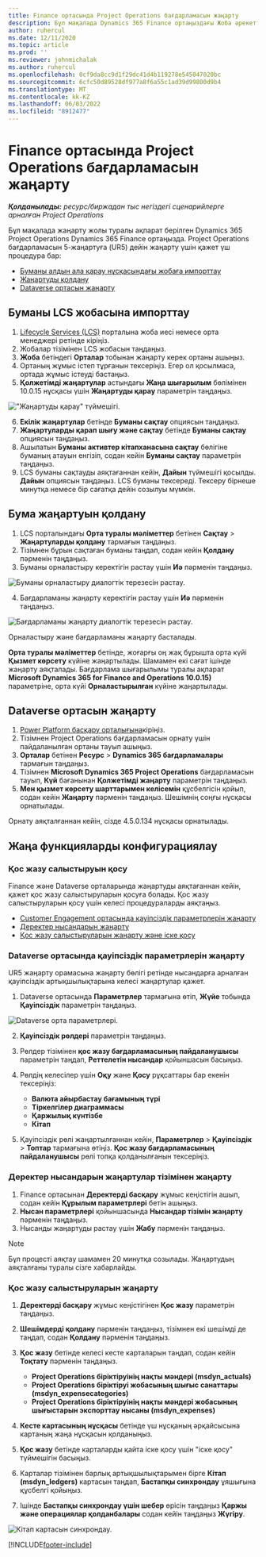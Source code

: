 ```yaml
---
title: Finance ортасында Project Operations бағдарламасын жаңарту
description: Бұл мақалада Dynamics 365 Finance ортаңыздағы Жоба әрекеттерін жаңарту жолы туралы ақпарат берілген.
author: ruhercul
ms.date: 12/11/2020
ms.topic: article
ms.prod: ''
ms.reviewer: johnmichalak
ms.author: ruhercul
ms.openlocfilehash: 0cf9da8cc9d1f29dc41d4b119278e545047020bc
ms.sourcegitcommit: 6cfc50d89528df977a8f6a55c1ad39d99800d9b4
ms.translationtype: MT
ms.contentlocale: kk-KZ
ms.lasthandoff: 06/03/2022
ms.locfileid: "8912477"
---
```

# <a name="update-project-operations-in-your-finance-environment"></a>Finance ортасында Project Operations бағдарламасын жаңарту

_**Қолданылады:** ресурс/биржадан тыс негіздегі сценарийлерге арналған Project Operations_


Бұл мақалада жаңарту жолы туралы ақпарат берілген Dynamics 365 Project Operations Dynamics 365 Finance ортаңызда. Project Operations бағдарламасын 5-жаңартуға (UR5) дейін жаңарту үшін қажет үш процедура бар:

- [Буманы алдын ала қарау нұсқасындағы жобаға импорттау](#import)
- [Жаңартуды қолдану](#apply)
- [Dataverse ортасын жаңарту](#update)

## <a name="import-the-package-into-your-lcs-project"></a><a name="import"></a>Буманы LCS жобасына импорттау

1. [Lifecycle Services (LCS)](https://lcs.dynamics.com/) порталына жоба иесі немесе орта менеджері ретінде кіріңіз.
2. Жобалар тізімінен LCS жобасын таңдаңыз.
3. **Жоба** бетіндегі **Орталар** тобынан жаңарту керек ортаны ашыңыз.
4. Ортаның жұмыс істеп тұрғанын тексеріңіз. Егер ол қосылмаса, ортада жұмыс істеуді бастаңыз.
5. **Қолжетімді жаңартулар** астындағы **Жаңа шығарылым** бөлімінен 10.0.15 нұсқасы үшін **Жаңартуды қарау** параметрін таңдаңыз.

!["Жаңартуды қарау" түймешігі.](media/view-update.png)

6. **Екілік жаңартулар** бетінде **Буманы сақтау** опциясын таңдаңыз.
7. **Жаңартуларды қарап шығу және сақтау** бетінде **Буманы сақтау** опциясын таңдаңыз.
8. Ашылатын **Буманы активтер кітапханасына сақтау** бөлігіне буманың атауын енгізіп, содан кейін **Буманы сақтау** параметрін таңдаңыз.
9. LCS буманы сақтауды аяқтағаннан кейін, **Дайын** түймешігі қосылды. **Дайын** опциясын таңдаңыз. LCS буманы тексереді. Тексеру бірнеше минутқа немесе бір сағатқа дейін созылуы мүмкін.


## <a name="apply-the-package-update"></a><a name="apply"></a>Бума жаңартуын қолдану

1. LCS порталындағы **Орта туралы мәліметтер** бетінен **Сақтау** > **Жаңартуларды қолдану** тармағын таңдаңыз.
2. Тізімнен бұрын сақтаған буманы таңдап, содан кейін **Қолдану** пәрменін таңдаңыз.
3. Буманы орналастыру керектігін растау үшін **Иә** пәрменін таңдаңыз.

![Буманы орналастыру диалогтік терезесін растау.](media/confirm-package-deployment.png)

4. Бағдарламаны жаңарту керектігін растау үшін **Иә** пәрменін таңдаңыз.

![Бағдарламаны жаңарту диалогтік терезесін растау.](media/confirm-application-update.png)

Орналастыру және бағдарламаны жаңарту басталады. 

**Орта туралы мәліметтер** бетінде, жоғарғы оң жақ бұрышта орта күйі **Қызмет көрсету** күйіне жаңартылады. Шамамен екі сағат ішінде жаңарту аяқталады. Бағдарлама шығарылымы туралы ақпарат **Microsoft Dynamics 365 for Finance and Operations 10.0.15)** параметріне, орта күйі **Орналастырылған** күйіне жаңартылады.


## <a name="update-your-dataverse-environment"></a><a name="update"></a>Dataverse ортасын жаңарту

1. [Power Platform басқару орталығына](https://admin.powerplatform.com/)кіріңіз.
2. Тізімнен Project Operations бағдарламасын орнату үшін пайдаланылған ортаны тауып ашыңыз.
3. **Орталар** бетінен **Ресурс** > **Dynamics 365 бағдарламалары** тармағын таңдаңыз.
4. Тізімнен **Microsoft Dynamics 365 Project Operations** бағдарламасын тауып, **Күй** бағанынан **Қолжетімді жаңарту** параметрін таңдаңыз.
5. **Мен қызмет көрсету шарттарымен келісемін** құсбелгісін қойып, содан кейін **Жаңарту** пәрменін таңдаңыз. Шешімнің соңғы нұсқасы орнатылады.

Орнату аяқталғаннан кейін, сізде 4.5.0.134 нұсқасы орнатылады.

## <a name="configure-new-features"></a>Жаңа функцияларды конфигурациялау

### <a name="enable-dual-write-mapping"></a>Қос жазу салыстыруын қосу

Finance және Dataverse орталарында жаңартуды аяқтағаннан кейін, қажет қос жазу салыстыруларын қосуға болады. Қос жазу салыстыруларын қосу үшін келесі процедураларды аяқтаңыз.

- [Customer Engagement ортасында қауіпсіздік параметрлерін жаңарту](#security)
- [Деректер нысандарын жаңарту](#refresh)
- [Қос жазу салыстыруларын жаңарту және іске қосу](#run)

### <a name="update-security-settings-on-the-dataverse-environment"></a><a name="security"></a>Dataverse ортасында қауіпсіздік параметрлерін жаңарту

UR5 жаңарту орамасына жаңарту бөлігі ретінде нысандарға арналған қауіпсіздік артықшылықтарына келесі жаңартулар қажет.

1. Dataverse ортасында **Параметрлер** тармағына өтіп, **Жүйе** тобында **Қауіпсіздік** параметрін таңдаңыз.

![Dataverse орта параметрлері.](media/Picture21.png)

2. **Қауіпсіздік рөлдері** параметрін таңдаңыз.
3. Рөлдер тізімінен **қос жазу бағдарламасының пайдаланушысы** параметрін таңдап, **Реттелетін нысандар** қойыншасын басыңыз. 
4. Рөлдің келесілер үшін **Оқу** және **Қосу** рұқсаттары бар екенін тексеріңіз:

      - **Валюта айырбастау бағамының түрі**
      - **Тіркелгілер диаграммасы** 
      - **Қаржылық күнтізбе** 
      - **Кітап**

5. Қауіпсіздік рөлі жаңартылғаннан кейін, **Параметрлер** > **Қауіпсіздік** > **Топтар** тармағына өтіңіз. **Қос жазу бағдарламасының пайдаланушысы** рөлі топқа қолданылғанын тексеріңіз. 

### <a name="refresh-data-entities-from-the-update"></a><a name="refresh"></a>Деректер нысандарын жаңартулар тізімінен жаңарту

1. Finance ортасынан **Деректерді басқару** жұмыс кеңістігін ашып, содан кейін **Құрылым параметрлері** бетін ашыңыз.
2. **Нысан параметрлері** қойыншасында **Нысандар тізімін жаңарту** пәрменін таңдаңыз.
3. Нысанды жаңартуды растау үшін **Жабу** пәрменін таңдаңыз.

 > [!NOTE]
 > Бұл процесті аяқтау шамамен 20 минутқа созылады. Жаңартудың аяқталғаны туралы сізге хабарлайды.

### <a name="update-dual-write-mappings"></a><a name="run"></a>Қос жазу салыстыруларын жаңарту

1. **Деректерді басқару** жұмыс кеңістігінен **Қос жазу** параметрін таңдаңыз.
2. **Шешімдерді қолдану** пәрменін таңдаңыз, тізімнен екі шешімді де таңдап, содан **Қолдану** пәрменін таңдаңыз.
3. **Қос жазу** бетінде келесі кесте карталарын таңдап, содан кейін **Тоқтату** пәрменін таңдаңыз.

    - **Project Operations біріктіруінің нақты мәндері (msdyn_actuals)**
    - **Project Operations біріктіруі жобасының шығыс санаттары (msdyn_expensecategories)**
    - **Project Operations біріктіруінің нақты мәндері жобасының шығыстарын экспорттау нысаны (msdyn_expenses)**

4. **Кесте картасының нұсқасы** бетінде үш нұсқаның әрқайсысына картаның жаңа нұсқасын қолданыңыз.
5. **Қос жазу** бетінде карталарды қайта іске қосу үшін "іске қосу" түймешігін басыңыз.
6. Карталар тізімінен барлық артықшылықтарымен бірге **Кітап (msdyn_ledgers)** картасын таңдап, **Бастапқы синхрондау** ұяшығына құсбелгі қойыңыз. 
7. Ішінде **Бастапқы синхрондау үшін шебер** өрісін таңдаңыз **Қаржы және операциялар қолданбалары** содан кейін таңдаңыз **Жүгіру**.
 
 ![Кітап картасын синхрондау.](media/DW6.png)
 


[!INCLUDE[footer-include](../includes/footer-banner.md)]